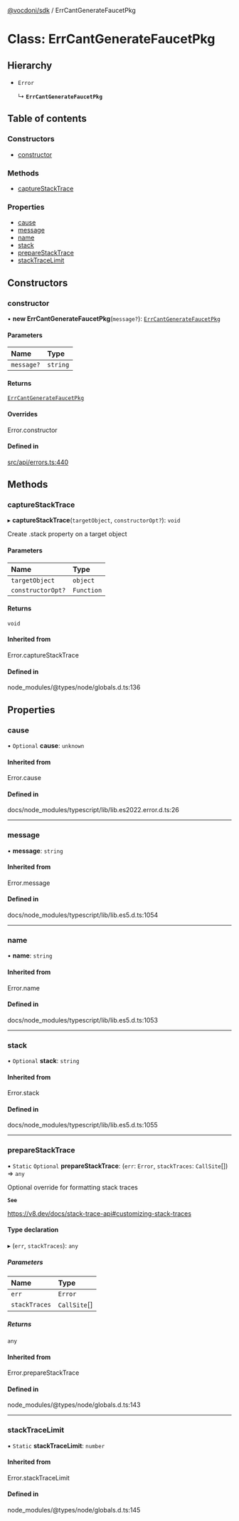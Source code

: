 [@vocdoni/sdk](/sdk) / ErrCantGenerateFaucetPkg

# Class: ErrCantGenerateFaucetPkg

## Hierarchy

- `Error`

  ↳ **`ErrCantGenerateFaucetPkg`**

## Table of contents

### Constructors

- [constructor](ErrCantGenerateFaucetPkg#constructor)

### Methods

- [captureStackTrace](ErrCantGenerateFaucetPkg#capturestacktrace)

### Properties

- [cause](ErrCantGenerateFaucetPkg#cause)
- [message](ErrCantGenerateFaucetPkg#message)
- [name](ErrCantGenerateFaucetPkg#name)
- [stack](ErrCantGenerateFaucetPkg#stack)
- [prepareStackTrace](ErrCantGenerateFaucetPkg#preparestacktrace)
- [stackTraceLimit](ErrCantGenerateFaucetPkg#stacktracelimit)

## Constructors

### constructor

• **new ErrCantGenerateFaucetPkg**(`message?`): [`ErrCantGenerateFaucetPkg`](ErrCantGenerateFaucetPkg)

#### Parameters

| Name | Type |
| :------ | :------ |
| `message?` | `string` |

#### Returns

[`ErrCantGenerateFaucetPkg`](ErrCantGenerateFaucetPkg)

#### Overrides

Error.constructor

#### Defined in

[src/api/errors.ts:440](https://github.com/vocdoni/vocdoni-sdk/blob/179c92b4cecfec787d968dc02b519f64ee15c5d3/src/api/errors.ts#L440)

## Methods

### captureStackTrace

▸ **captureStackTrace**(`targetObject`, `constructorOpt?`): `void`

Create .stack property on a target object

#### Parameters

| Name | Type |
| :------ | :------ |
| `targetObject` | `object` |
| `constructorOpt?` | `Function` |

#### Returns

`void`

#### Inherited from

Error.captureStackTrace

#### Defined in

node_modules/@types/node/globals.d.ts:136

## Properties

### cause

• `Optional` **cause**: `unknown`

#### Inherited from

Error.cause

#### Defined in

docs/node_modules/typescript/lib/lib.es2022.error.d.ts:26

___

### message

• **message**: `string`

#### Inherited from

Error.message

#### Defined in

docs/node_modules/typescript/lib/lib.es5.d.ts:1054

___

### name

• **name**: `string`

#### Inherited from

Error.name

#### Defined in

docs/node_modules/typescript/lib/lib.es5.d.ts:1053

___

### stack

• `Optional` **stack**: `string`

#### Inherited from

Error.stack

#### Defined in

docs/node_modules/typescript/lib/lib.es5.d.ts:1055

___

### prepareStackTrace

▪ `Static` `Optional` **prepareStackTrace**: (`err`: `Error`, `stackTraces`: `CallSite`[]) => `any`

Optional override for formatting stack traces

**`See`**

https://v8.dev/docs/stack-trace-api#customizing-stack-traces

#### Type declaration

▸ (`err`, `stackTraces`): `any`

##### Parameters

| Name | Type |
| :------ | :------ |
| `err` | `Error` |
| `stackTraces` | `CallSite`[] |

##### Returns

`any`

#### Inherited from

Error.prepareStackTrace

#### Defined in

node_modules/@types/node/globals.d.ts:143

___

### stackTraceLimit

▪ `Static` **stackTraceLimit**: `number`

#### Inherited from

Error.stackTraceLimit

#### Defined in

node_modules/@types/node/globals.d.ts:145
